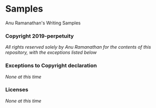 # Samples
Anu Ramanathan's Writing Samples  


### Copyright 2019-perpetuity
_All rights reserved solely by Anu Ramanathan for the contents of this repository, with the exceptions listed below_  
  
  
### Exceptions to Copyright declaration  
_None at this time_  
  
  
### Licenses  
_None at this time_  
